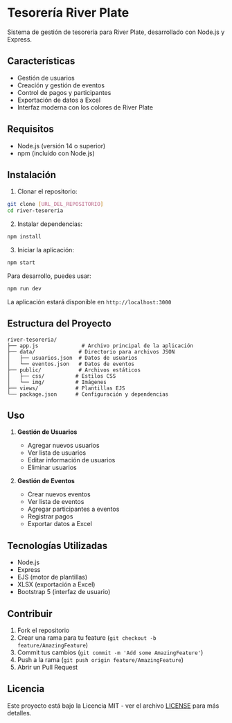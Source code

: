 # Tesorería River Plate

Sistema de gestión de tesorería para River Plate, desarrollado con Node.js y Express.

## Características

- Gestión de usuarios
- Creación y gestión de eventos
- Control de pagos y participantes
- Exportación de datos a Excel
- Interfaz moderna con los colores de River Plate

## Requisitos

- Node.js (versión 14 o superior)
- npm (incluido con Node.js)

## Instalación

1. Clonar el repositorio:
```bash
git clone [URL_DEL_REPOSITORIO]
cd river-tesoreria
```

2. Instalar dependencias:
```bash
npm install
```

3. Iniciar la aplicación:
```bash
npm start
```

Para desarrollo, puedes usar:
```bash
npm run dev
```

La aplicación estará disponible en `http://localhost:3000`

## Estructura del Proyecto

```
river-tesoreria/
├── app.js              # Archivo principal de la aplicación
├── data/              # Directorio para archivos JSON
│   ├── usuarios.json  # Datos de usuarios
│   └── eventos.json   # Datos de eventos
├── public/            # Archivos estáticos
│   ├── css/          # Estilos CSS
│   └── img/          # Imágenes
├── views/            # Plantillas EJS
└── package.json      # Configuración y dependencias
```

## Uso

1. **Gestión de Usuarios**
   - Agregar nuevos usuarios
   - Ver lista de usuarios
   - Editar información de usuarios
   - Eliminar usuarios

2. **Gestión de Eventos**
   - Crear nuevos eventos
   - Ver lista de eventos
   - Agregar participantes a eventos
   - Registrar pagos
   - Exportar datos a Excel

## Tecnologías Utilizadas

- Node.js
- Express
- EJS (motor de plantillas)
- XLSX (exportación a Excel)
- Bootstrap 5 (interfaz de usuario)

## Contribuir

1. Fork el repositorio
2. Crear una rama para tu feature (`git checkout -b feature/AmazingFeature`)
3. Commit tus cambios (`git commit -m 'Add some AmazingFeature'`)
4. Push a la rama (`git push origin feature/AmazingFeature`)
5. Abrir un Pull Request

## Licencia

Este proyecto está bajo la Licencia MIT - ver el archivo [LICENSE](LICENSE) para más detalles. 